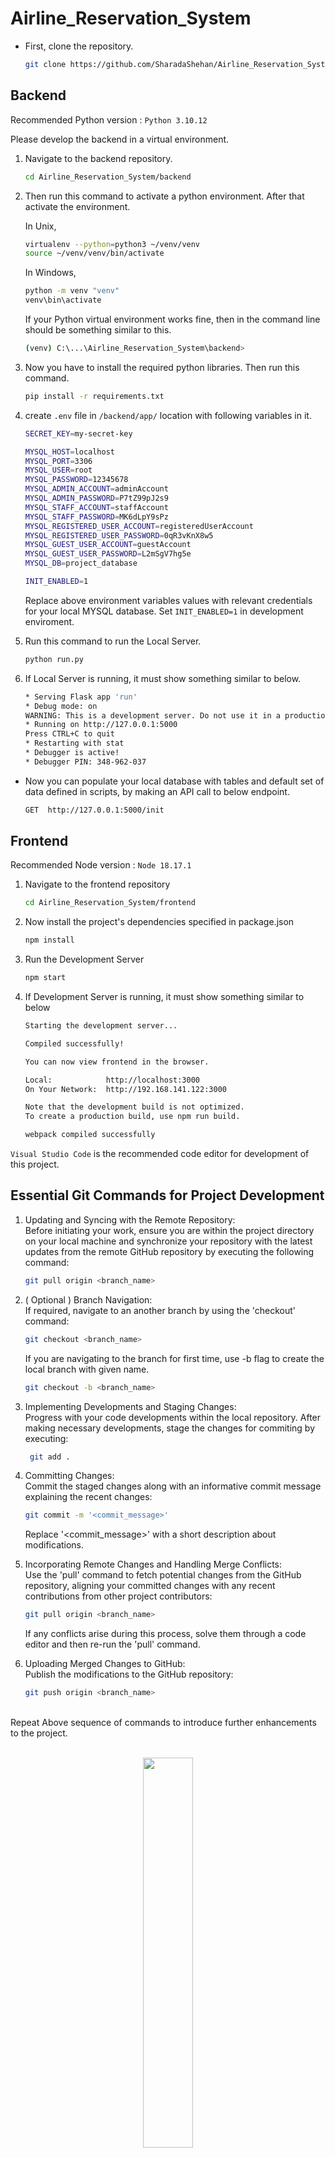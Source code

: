# Airline_Reservation_System

* First, clone the repository. 
    
    ```bash
    git clone https://github.com/SharadaShehan/Airline_Reservation_System.git
    ```

## Backend
Recommended Python version : `Python 3.10.12`
  
Please develop the backend in a virtual environment.

1) Navigate to the backend repository.

    ```bash
    cd Airline_Reservation_System/backend
    ```

2) Then run this command to activate a python environment. After that activate the environment.

    In Unix,
    ```bash
    virtualenv --python=python3 ~/venv/venv
    source ~/venv/venv/bin/activate
    ```

    In Windows,
    ```bash
    python -m venv "venv"
    venv\bin\activate
    ```

    If your Python virtual environment works fine, then in the command line should be something similar to this.
    
    ```bash
    (venv) C:\...\Airline_Reservation_System\backend>
    ```

3) Now you have to install the required python libraries. Then run this command.

    ```bash
    pip install -r requirements.txt
    ```
4) create `.env` file in `/backend/app/` location with following variables in it.

    ```bash
    SECRET_KEY=my-secret-key

    MYSQL_HOST=localhost
    MYSQL_PORT=3306
    MYSQL_USER=root
    MYSQL_PASSWORD=12345678
    MYSQL_ADMIN_ACCOUNT=adminAccount
    MYSQL_ADMIN_PASSWORD=P7tZ99pJ2s9
    MYSQL_STAFF_ACCOUNT=staffAccount
    MYSQL_STAFF_PASSWORD=MK6dLpY9sPz
    MYSQL_REGISTERED_USER_ACCOUNT=registeredUserAccount
    MYSQL_REGISTERED_USER_PASSWORD=0qR3vKnX8w5
    MYSQL_GUEST_USER_ACCOUNT=guestAccount
    MYSQL_GUEST_USER_PASSWORD=L2mSgV7hg5e
    MYSQL_DB=project_database

    INIT_ENABLED=1
    ```
    Replace above environment variables values with relevant credentials for your local MYSQL database. Set `INIT_ENABLED=1` in development enviroment.

5) Run this command to run the Local Server.

    ```bash
    python run.py
    ```

6) If Local Server is running, it must show something similar to below.

    ```bash
    * Serving Flask app 'run'
    * Debug mode: on
    WARNING: This is a development server. Do not use it in a production deployment. Use a production WSGI server instead.
    * Running on http://127.0.0.1:5000
    Press CTRL+C to quit
    * Restarting with stat
    * Debugger is active!
    * Debugger PIN: 348-962-037
    ```
* Now you can populate your local database with tables and default set of data defined in scripts, by making an API call to below endpoint.

    ```bash
    GET  http://127.0.0.1:5000/init
    ```

## Frontend
Recommended Node version : `Node 18.17.1`

1) Navigate to the frontend repository

    ```bash
    cd Airline_Reservation_System/frontend
    ```

2) Now install the project's dependencies specified in package.json

    ```bash
    npm install
    ```

3) Run the Development Server

    ```bash
    npm start
    ```

4) If Development Server is running, it must show something similar to below

    ```bash
    Starting the development server...

    Compiled successfully!

    You can now view frontend in the browser.

    Local:            http://localhost:3000
    On Your Network:  http://192.168.141.122:3000

    Note that the development build is not optimized.
    To create a production build, use npm run build.

    webpack compiled successfully
    ```

`Visual Studio Code` is the recommended code editor for development of this project.


## Essential Git Commands for Project Development

1) Updating and Syncing with the Remote Repository:<br>
   Before initiating your work, ensure you are within the project directory on your local machine and synchronize your repository with the latest updates from the remote GitHub repository by executing the following command:

    ```bash
    git pull origin <branch_name>
    ```


2) ( Optional ) Branch Navigation:<br>
   If required, navigate to an another branch by using the 'checkout' command:

    ```bash
    git checkout <branch_name>
    ```
    If you are navigating to the branch for first time, use -b flag to create the local branch with given name.
    ```bash
    git checkout -b <branch_name>
    ```

3) Implementing Developments and Staging Changes:<br>
   Progress with your code developments within the local repository. After making necessary developments, stage the changes for commiting by executing:
   
   ```bash
    git add .
    ```

4) Committing Changes:<br>
   Commit the staged changes along with an informative commit message explaining the recent changes:
   
   ```bash
   git commit -m '<commit_message>'
   ```

   Replace '<commit_message>' with a short description about modifications.

5) Incorporating Remote Changes and Handling Merge Conflicts:<br>
   Use the 'pull' command to fetch potential changes from the GitHub repository, aligning your committed changes with any recent contributions from other project contributors:
   
   ```bash
   git pull origin <branch_name>
   ```

   If any conflicts arise during this process, solve them through a code editor and then re-run the 'pull' command.

6) Uploading Merged Changes to GitHub:<br>
   Publish the modifications to the GitHub repository:
   
   ```bash
   git push origin <branch_name>
   ```

<br>
Repeat Above sequence of commands to introduce further enhancements to the project.

<p align="center">
    <br>
<img src="https://github.com/SharadaShehan/Airline_Reservation_System/blob/c0242b679cd7a9f53cf57ac91fca9ad5acda57a2/git_workflow.png"  width="40%">
</p>

